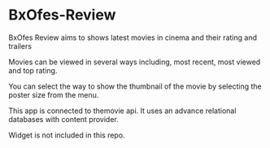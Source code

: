 # BxOfes-Review
BxOfes Review aims to shows latest movies in cinema and their rating and trailers

Movies can be viewed in several ways including, most recent, most viewed and top rating.

You can select the way to show the thumbnail of the movie by selecting the poster size from the menu.

This app is connected to themovie api. It uses an advance relational databases with content provider.

Widget is not included in this repo.
